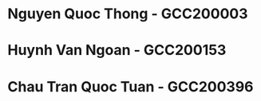 <h1>Nguyen Quoc Thong - GCC200003</h1>
<h1>Huynh Van Ngoan - GCC200153</h1>
<h1>Chau Tran Quoc Tuan - GCC200396</h1>
